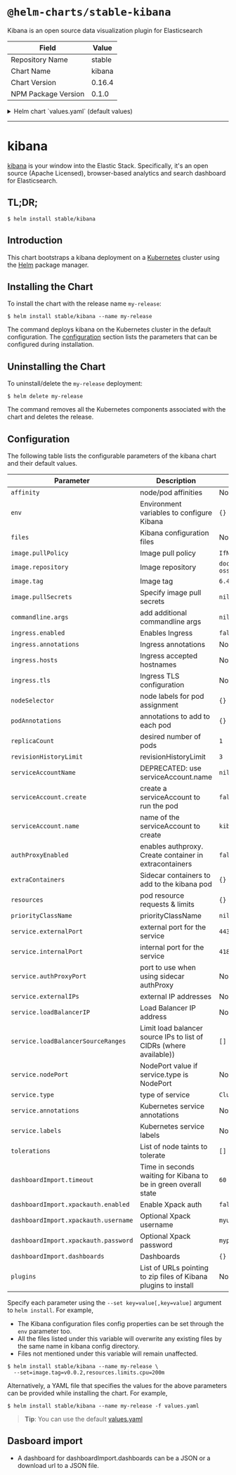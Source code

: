 # `@helm-charts/stable-kibana`

Kibana is an open source data visualization plugin for Elasticsearch

| Field               | Value  |
| ------------------- | ------ |
| Repository Name     | stable |
| Chart Name          | kibana |
| Chart Version       | 0.16.4 |
| NPM Package Version | 0.1.0  |

<details>

<summary>Helm chart `values.yaml` (default values)</summary>

```yaml
image:
  repository: 'docker.elastic.co/kibana/kibana-oss'
  tag: '6.4.2'
  pullPolicy: 'IfNotPresent'

commandline:
  args: []

env:
  {}
  # All Kibana configuration options are adjustable via env vars.
  # To adjust a config option to an env var uppercase + replace `.` with `_`
  # Ref: https://www.elastic.co/guide/en/kibana/current/settings.html
  #
  # ELASTICSEARCH_URL: http://elasticsearch-client:9200
  # SERVER_PORT: 5601
  # LOGGING_VERBOSE: "true"
  # SERVER_DEFAULTROUTE: "/app/kibana"

files:
  kibana.yml:
    ## Default Kibana configuration from kibana-docker.
    server.name: kibana
    server.host: '0'
    elasticsearch.url: http://elasticsearch:9200

    ## Custom config properties below
    ## Ref: https://www.elastic.co/guide/en/kibana/current/settings.html
    # server.port: 5601
    # logging.verbose: "true"
    # server.defaultRoute: "/app/kibana"

service:
  type: ClusterIP
  externalPort: 443
  internalPort: 5601
  # authProxyPort: 5602 To be used with authProxyEnabled and a proxy extraContainer
  ## External IP addresses of service
  ## Default: nil
  ##
  # externalIPs:
  # - 192.168.0.1
  #
  ## LoadBalancer IP if service.type is LoadBalancer
  ## Default: nil
  ##
  # loadBalancerIP: 10.2.2.2
  annotations:
    {}
    # Annotation example: setup ssl with aws cert when service.type is LoadBalancer
    # service.beta.kubernetes.io/aws-load-balancer-ssl-cert: arn:aws:acm:us-east-1:EXAMPLE_CERT
  labels:
    {}
    ## Label example: show service URL in `kubectl cluster-info`
    # kubernetes.io/cluster-service: "true"
  ## Limit load balancer source ips to list of CIDRs (where available)
  # loadBalancerSourceRanges: []

ingress:
  enabled: false
  # hosts:
  # - chart-example.local
  # annotations:
  #   kubernetes.io/ingress.class: nginx
  #   kubernetes.io/tls-acme: "true"
  # tls:
  # - secretName: chart-example-tls
  #   hosts:
  #     - chart-example.local

serviceAccount:
  # Specifies whether a service account should be created
  create: false
  # The name of the service account to use.
  # If not set and create is true, a name is generated using the fullname template
  # If set and create is false, the service account must be existing
  name:

livenessProbe:
  enabled: false
  initialDelaySeconds: 30
  timeoutSeconds: 10

readinessProbe:
  enabled: false
  initialDelaySeconds: 30
  timeoutSeconds: 10

# Enable an authproxy. Specify container in extraContainers
authProxyEnabled: false

extraContainers: |
# - name: proxy
#   image: quay.io/gambol99/keycloak-proxy:latest
#   args:
#     - --resource=uri=/*
#     - --discovery-url=https://discovery-url
#     - --client-id=client
#     - --client-secret=secret
#     - --listen=0.0.0.0:5602
#     - --upstream-url=http://127.0.0.1:5601
#   ports:
#     - name: web
#       containerPort: 9090
resources:
  {}
  # limits:
  #   cpu: 100m
  #   memory: 300Mi
  # requests:
  #   cpu: 100m
  #   memory: 300Mi

priorityClassName: ''

# Affinity for pod assignment
# Ref: https://kubernetes.io/docs/concepts/configuration/assign-pod-node/#affinity-and-anti-affinity
# affinity: {}

# Tolerations for pod assignment
# Ref: https://kubernetes.io/docs/concepts/configuration/taint-and-toleration/
tolerations: []

# Node labels for pod assignment
# Ref: https://kubernetes.io/docs/user-guide/node-selection/
nodeSelector: {}

podAnnotations: {}
replicaCount: 1
revisionHistoryLimit: 3

# To export a dashboard from a running Kibana 6.3.x use:
# curl --user <username>:<password> -XGET https://kibana.yourdomain.com:5601/api/kibana/dashboards/export?dashboard=<some-dashboard-uuid> > my-dashboard.json
# A dashboard is defined by a name and a string with the json payload or the download url
dashboardImport:
  timeout: 60
  xpackauth:
    enabled: false
    username: myuser
    password: mypass
  dashboards:
    {}
    # k8s: https://raw.githubusercontent.com/monotek/kibana-dashboards/master/k8s-fluentd-elasticsearch.json

# List of pluginns to install using initContainer
plugins:
  # - https://github.com/sivasamyk/logtrail/releases/download/v0.1.29/logtrail-6.4.0-0.1.29.zip
  # - other_plugin
```

</details>

---

# kibana

[kibana](https://github.com/elastic/kibana) is your window into the Elastic Stack. Specifically, it's an open source (Apache Licensed), browser-based analytics and search dashboard for Elasticsearch.

## TL;DR;

```console
$ helm install stable/kibana
```

## Introduction

This chart bootstraps a kibana deployment on a [Kubernetes](http://kubernetes.io) cluster using the [Helm](https://helm.sh) package manager.

## Installing the Chart

To install the chart with the release name `my-release`:

```console
$ helm install stable/kibana --name my-release
```

The command deploys kibana on the Kubernetes cluster in the default configuration. The [configuration](#configuration) section lists the parameters that can be configured during installation.

## Uninstalling the Chart

To uninstall/delete the `my-release` deployment:

```console
$ helm delete my-release
```

The command removes all the Kubernetes components associated with the chart and deletes the release.

## Configuration

The following table lists the configurable parameters of the kibana chart and their default values.

| Parameter                            | Description                                                        | Default                               |
| ------------------------------------ | ------------------------------------------------------------------ | ------------------------------------- |
| `affinity`                           | node/pod affinities                                                | None                                  |
| `env`                                | Environment variables to configure Kibana                          | `{}`                                  |
| `files`                              | Kibana configuration files                                         | None                                  |
| `image.pullPolicy`                   | Image pull policy                                                  | `IfNotPresent`                        |
| `image.repository`                   | Image repository                                                   | `docker.elastic.co/kibana/kibana-oss` |
| `image.tag`                          | Image tag                                                          | `6.4.2`                               |
| `image.pullSecrets`                  | Specify image pull secrets                                         | `nil`                                 |
| `commandline.args`                   | add additional commandline args                                    | `nil`                                 |
| `ingress.enabled`                    | Enables Ingress                                                    | `false`                               |
| `ingress.annotations`                | Ingress annotations                                                | None:                                 |
| `ingress.hosts`                      | Ingress accepted hostnames                                         | None:                                 |
| `ingress.tls`                        | Ingress TLS configuration                                          | None:                                 |
| `nodeSelector`                       | node labels for pod assignment                                     | `{}`                                  |
| `podAnnotations`                     | annotations to add to each pod                                     | `{}`                                  |
| `replicaCount`                       | desired number of pods                                             | `1`                                   |
| `revisionHistoryLimit`               | revisionHistoryLimit                                               | `3`                                   |
| `serviceAccountName`                 | DEPRECATED: use serviceAccount.name                                | `nil`                                 |
| `serviceAccount.create`              | create a serviceAccount to run the pod                             | `false`                               |
| `serviceAccount.name`                | name of the serviceAccount to create                               | `kibana.fullname`                     |
| `authProxyEnabled`                   | enables authproxy. Create container in extracontainers             | `false`                               |
| `extraContainers`                    | Sidecar containers to add to the kibana pod                        | `{}`                                  |
| `resources`                          | pod resource requests & limits                                     | `{}`                                  |
| `priorityClassName`                  | priorityClassName                                                  | `nil`                                 |
| `service.externalPort`               | external port for the service                                      | `443`                                 |
| `service.internalPort`               | internal port for the service                                      | `4180`                                |
| `service.authProxyPort`              | port to use when using sidecar authProxy                           | None:                                 |
| `service.externalIPs`                | external IP addresses                                              | None:                                 |
| `service.loadBalancerIP`             | Load Balancer IP address                                           | None:                                 |
| `service.loadBalancerSourceRanges`   | Limit load balancer source IPs to list of CIDRs (where available)) | `[]`                                  |
| `service.nodePort`                   | NodePort value if service.type is NodePort                         | None:                                 |
| `service.type`                       | type of service                                                    | `ClusterIP`                           |
| `service.annotations`                | Kubernetes service annotations                                     | None:                                 |
| `service.labels`                     | Kubernetes service labels                                          | None:                                 |
| `tolerations`                        | List of node taints to tolerate                                    | `[]`                                  |
| `dashboardImport.timeout`            | Time in seconds waiting for Kibana to be in green overall state    | `60`                                  |
| `dashboardImport.xpackauth.enabled`  | Enable Xpack auth                                                  | `false`                               |
| `dashboardImport.xpackauth.username` | Optional Xpack username                                            | `myuser`                              |
| `dashboardImport.xpackauth.password` | Optional Xpack password                                            | `mypass`                              |
| `dashboardImport.dashboards`         | Dashboards                                                         | `{}`                                  |
| `plugins`                            | List of URLs pointing to zip files of Kibana plugins to install    | None:                                 |

Specify each parameter using the `--set key=value[,key=value]` argument to `helm install`. For example,

- The Kibana configuration files config properties can be set through the `env` parameter too.
- All the files listed under this variable will overwrite any existing files by the same name in kibana config directory.
- Files not mentioned under this variable will remain unaffected.

```console
$ helm install stable/kibana --name my-release \
  --set=image.tag=v0.0.2,resources.limits.cpu=200m
```

Alternatively, a YAML file that specifies the values for the above parameters can be provided while installing the chart. For example,

```console
$ helm install stable/kibana --name my-release -f values.yaml
```

> **Tip**: You can use the default [values.yaml](values.yaml)

## Dasboard import

- A dashboard for dashboardImport.dashboards can be a JSON or a download url to a JSON file.
